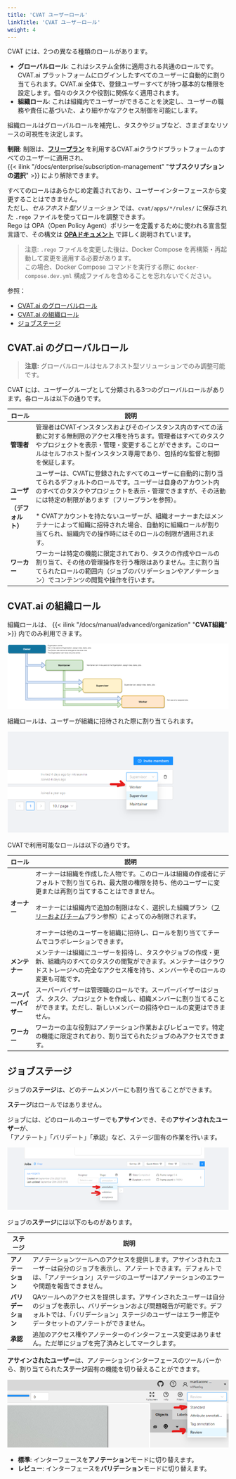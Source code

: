 ```yaml
---
title: 'CVAT ユーザーロール'
linkTitle: 'CVAT ユーザーロール'
weight: 4
---
```


CVAT には、2つの異なる種類のロールがあります。

- **グローバルロール**: これはシステム全体に適用される共通のロールです。CVAT.ai プラットフォームにログインしたすべてのユーザーに自動的に割り当てられます。CVAT.ai 全体で、登録ユーザーすべてが持つ基本的な権限を設定します。個々のタスクや役割に関係なく適用されます。
- **組織ロール**: これは組織内でユーザーができることを決定し、ユーザーの職務や責任に基づいた、より細やかなアクセス制御を可能にします。

組織ロールはグローバルロールを補完し、タスクやジョブなど、さまざまなリソースの可視性を決定します。

**制限**: 制限は、[**フリープラン**](https://www.cvat.ai/pricing/cloud) を利用するCVAT.aiクラウドプラットフォームのすべてのユーザーに適用され、  
{{< ilink "/docs/enterprise/subscription-management" "**サブスクリプションの選択**" >}} により解除できます。

すべてのロールはあらかじめ定義されており、ユーザーインターフェースから変更することはできません。  
ただし、_セルフホスト型ソリューション_ では、`cvat/apps/*/rules/` に保存された `.rego` ファイルを使ってロールを調整できます。  
Rego は OPA（Open Policy Agent）ポリシーを定義するために使われる宣言型言語で、その構文は [**OPAドキュメント**](https://www.openpolicyagent.org/docs/latest/policy-language/) で詳しく説明されています。

> 注意: `.rego` ファイルを変更した後は、Docker Compose を再構築・再起動して変更を適用する必要があります。  
> この場合、Docker Compose コマンドを実行する際に `docker-compose.dev.yml` 構成ファイルを含めることを忘れないでください。

参照：

- [CVAT.ai のグローバルロール](#global-roles-in-cvatai)
- [CVAT.ai の組織ロール](#organization-roles-in-cvatai)
- [ジョブステージ](#job-stage)

## CVAT.ai のグローバルロール

> **注意:** グローバルロールはセルフホスト型ソリューションでのみ調整可能です。

CVAT には、ユーザーグループとして分類される3つのグローバルロールがあります。各ロールは以下の通りです。

<!--lint disable maximum-line-length-->

| ロール                        | 説明                                                                                                                                                                                                                                                                                                                                                                                                                                                                                                                     |
| ----------------------------- | ----------------------------------------------------------------------------------------------------------------------------------------------------------------------------------------------------------------------------------------------------------------------------------------------------------------------------------------------------------------------------------------------------------------------------------------------------------------------------------------------------------------------- |
| **管理者**                    | 管理者はCVATインスタンスおよびそのインスタンス内のすべての活動に対する無制限のアクセス権を持ちます。管理者はすべてのタスクやプロジェクトを表示・管理・変更することができます。このロールはセルフホスト型インスタンス専用であり、包括的な監督と制御を保証します。                                                                                                                                                                                                            |
| **ユーザー <br>（デフォルト）** | ユーザーは、CVATに登録されたすべてのユーザーに自動的に割り当てられるデフォルトのロールです。ユーザーは自身のアカウント内のすべてのタスクやプロジェクトを表示・管理できますが、その活動には特定の制限があります（フリープランを参照）。<br><br>* CVATアカウントを持たないユーザーが、組織オーナーまたはメンテナーによって組織に招待された場合、自動的に組織ロールが割り当てられ、組織内での操作時にはそのロールの制限が適用されます。                       |
| **ワーカー**                  | ワーカーは特定の機能に限定されており、タスクの作成やロールの割り当て、その他の管理操作を行う権限はありません。主に割り当てられたロールの範囲内（ジョブのバリデーションやアノテーション）でコンテンツの閲覧や操作を行います。                                                                                                                                                                                                                                   |

<!--lint enable maximum-line-length-->

## CVAT.ai の組織ロール

組織ロールは、
{{< ilink "/docs/manual/advanced/organization" "**CVAT組織**" >}} 内でのみ利用できます。

![組織ロール](/images/user-roles.png)

組織ロールは、ユーザーが組織に招待された際に割り当てられます。

![組織ロール](/images/org-roles.png)

CVATで利用可能なロールは以下の通りです。

<!--lint disable maximum-line-length-->

| ロール         | 説明                                                                                                                                                                                                                                                                                                                                                                                                                                                                                                   |
| -------------- | ------------------------------------------------------------------------------------------------------------------------------------------------------------------------------------------------------------------------------------------------------------------------------------------------------------------------------------------------------------------------------------------------------------------------------------------------------------------------------------------------------ |
| **オーナー**   | オーナーは組織を作成した人物です。このロールは組織の作成者にデフォルトで割り当てられ、最大限の権限を持ち、他のユーザーに変更または再割り当てすることはできません。<br><br>オーナーには組織内で追加の制限はなく、選択した組織プラン（[フリーおよびチーム](https://www.cvat.ai/pricing/cloud)プラン参照）によってのみ制限されます。<br><br>オーナーは他のユーザーを組織に招待し、ロールを割り当ててチームでコラボレーションできます。         |
| **メンテナー** | メンテナーは組織にユーザーを招待し、タスクやジョブの作成・更新、組織内のすべてのタスクの閲覧ができます。メンテナーはクラウドストレージへの完全なアクセス権を持ち、メンバーやそのロールの変更も可能です。                                                                                                                                                                                                                                                                     |
| **スーパーバイザー** | スーパーバイザーは管理職のロールです。スーパーバイザーはジョブ、タスク、プロジェクトを作成し、組織メンバーに割り当てることができます。ただし、新しいメンバーの招待やロールの変更はできません。                                                                                                                                                                                                                                                               |
| **ワーカー**    | ワーカーの主な役割はアノテーション作業およびレビューです。特定の機能に限定されており、割り当てられたジョブのみアクセスできます。                                                                                                                                                                                                                                                                                                                                |

<!--lint enable maximum-line-length-->

## ジョブステージ

ジョブの**ステージ**は、どのチームメンバーにも割り当てることができます。

**ステージ**はロールではありません。

ジョブには、どのロールのユーザーでも**アサイン**でき、その**アサインされたユーザー**が、  
「アノテート」「バリデート」「承認」など、ステージ固有の作業を行います。

![ジョブステージ](/images/job-stage.png)

ジョブの**ステージ**には以下のものがあります。

<!--lint disable maximum-line-length-->

| ステージ          | 説明                                                                                                                                                                                                              |
| ----------------- | -------------------------------------------------------------------------------------------------------------------------------------------------------------------------------------------------------------- |
| **アノテーション** | アノテーションツールへのアクセスを提供します。アサインされたユーザーは自分のジョブを表示し、アノテートできます。デフォルトでは、「アノテーション」ステージのユーザーはアノテーションのエラーや問題を報告できません。       |
| **バリデーション** | QAツールへのアクセスを提供します。アサインされたユーザーは自分のジョブを表示し、バリデーションおよび問題報告が可能です。デフォルトでは、「バリデーション」ステージのユーザーはエラー修正やデータセットのアノテートができません。 |
| **承認**           | 追加のアクセス権やアノテーターのインターフェース変更はありません。ただ単にジョブを完了済みとしてマークします。                                                                                                     |

<!--lint enable maximum-line-length-->

**アサインされたユーザー**は、アノテーションインターフェースのツールバーから、割り当てられた**ステージ**固有の機能を切り替えることができます。

![ジョブステージの変更](/images/change-stage.png)

- **標準**: インターフェースを**アノテーション**モードに切り替えます。
- **レビュー**: インターフェースを**バリデーション**モードに切り替えます。